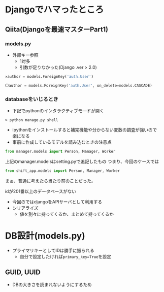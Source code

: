 # Djangoでハマったところ

## Qiita(Djangoを最速マスターPart1)
### models.py
- 外部キー参照
  - 1対多
  - 引数が足りなかった(Django .ver > 2.0)
```python
×author = models.ForeignKey('auth.User')

〇author = models.ForeignKey('auth.User', on_delete=models.CASCADE)
```

### databaseをいじるとき

- 下記でpythonのインタラクティブモ―ドが開く

```console
> python manage.py shell
```
- ipythonをインストールすると補完機能や分からない変数の調査が強いので楽になる
- 事前に作成しているモデルを読み込むときの注意点

```python
from manager.models import Person, Manager, Worker
```

上記のmanager.modelsはsetting.pyで追記したもの
つまり、今回のケースでは

```python
from shift_app.models import Person, Manager, Worker
```
まぁ、普通に考えたら当たり前のことだった。

idが201番以上のデータベースがない

- 今回のではdjangoをAPIサーバとして利用する
- シリアライズ
  - 値を別々に持ってくるか、まとめて持ってくるか

# DB設計(models.py)
- プライマリキーとしてIDは勝手に振られる
  - 自分で設定したければ`primary_key=True`を設定
## GUID, UUID
- DBの大きさを読まれないようにするため